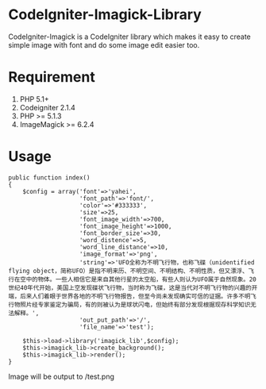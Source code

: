 # CodeIgniter-Imagick-Library

CodeIgniter-Imagick is a CodeIgniter library which makes it easy to create simple image with font and do some image edit easier too.

# Requirement

1. PHP 5.1+
2. Codeigniter 2.1.4
3. PHP >= 5.1.3 
4. ImageMagick >= 6.2.4 

# Usage
	public function index()
	{
		$config = array('font'=>'yahei',
						'font_path'=>'font/',
						'color'=>'#333333',
						'size'=>25,
						'font_image_width'=>700,
						'font_image_height'=>1000,
						'font_border_size'=>30,
						'word_distence'=>5,
						'word_line_distance'=>10,
						'image_format'=>'png',
						'string'=>'UFO全称为不明飞行物，也称飞碟（unidentified flying object，简称UFO）是指不明来历、不明空间、不明结构、不明性质，但又漂浮、飞行在空中的物体。一些人相信它是来自其他行星的太空船，有些人则认为UFO属于自然现象。20世纪40年代开始，美国上空发现碟状飞行物，当时称为飞碟，这是当代对不明飞行物的兴趣的开端，后来人们着眼于世界各地的不明飞行物报告，但至今尚未发现确实可信的证据。许多不明飞行物照片经专家鉴定为骗局，有的则被认为是球状闪电，但始终有部分发现根据现存科学知识无法解释。',
						'out_put_path'=>'/',
						'file_name'=>'test');

		$this->load->library('imagick_lib',$config);
		$this->imagick_lib->create_background();
		$this->imagick_lib->render();
	}
	
Image will be output to /test.png 